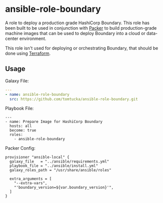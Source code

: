 # ansible-role-boundary

A role to deploy a production grade HashiCorp Boundary. This role has been built to be used in conjunction
with [Packer](https://packer.io/) to build production-grade machine images that can be used to deploy Boundary into a cloud or data-center environment.

This role isn't used for deploying or orchestrating Boundary, that should be done using [Terraform](https://terraform.io/).


## Usage

Galaxy File:
```yml
---
- name: ansible-role-boundary
  src: https://github.com/tomtucka/ansible-role-boundary.git

```

Playbook File:
```
---
- name: Prepare Image for HashiCorp Boundary
  hosts: all
  become: true
  roles:
    - ansible-role-boundary

```

Packer Config:
```hcl
provisioner "ansible-local" {
  galaxy_file   = "../ansible/requirements.yml"
  playbook_file = "../ansible/install.yml"
  galaxy_roles_path = "/usr/share/ansible/roles"

  extra_arguments = [
    "--extra-vars",
    "'boundary_version=${var.boundary_version}'",
  ]
}
```
